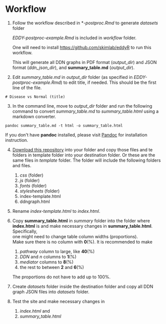 # Workflow

1. Follow the workflow described in **-postproc.Rmd* to generate *datasets* folder

   *EDDY-postproc-example.Rmd* is included in *workflow* folder.

   One will need to install https://github.com/skimlab/eddyR to run this workflow.
   
   
   This will generate all DDN graphs in PDF format (*output_dir*) and JSON format (*ddn_json_dir*), 
   and **summary_table.md** (*output_dir*).


2. Edit *summary_table.md* in *output_dir* folder (as specified in *EDDY-postproc-example.Rmd*) 
   to edit title, if needed.  This should be the first line of the file.

```
# Disease vs Normal (title)
```

3. In the command line, move to *output_dir* folder and run the following command to convert 
   *summary_table.md* to *summary_table.html* using a markdown converter.  
   

```shell
pandoc summary_table.md -t html -o summary_table.html
```

   If you don't have **pandoc** installed, please visit [Pandoc](https://pandoc.org) 
   for installation instruction.



4. [Download this repository](https://github.com/skimlab/eddy-postproc/archive/refs/heads/main.zip) into your folder and copy those files and te folders in template folder into your destination folder.  Or these are the same files in *template* folder.  The folder will include the following folders and files.
   1. *css* (folder)
   2. *js* (folder)
   3. *fonts* (folder)
   4. *stylesheets* (folder)
   5. index-template.html
   6. ddngraph.html

5. Rename *index-template.html* to *index.html*.  

6. Copy **summary_table.html** in *summary* folder into the folder where **index.html** is and 
   make necessary changes in **summary_table.html**.  Specifically,  
   one might need to change table column widths (proportions).  
   Make sure there is no column with **0**(%). 
   It is recommended to make 
   1. *pathway* column to large, like **40**(%)
   2. *DDN* and *n* columns to **1**(%)
   3. *mediator* columns to **8**(%)
   4. the rest to between **2** and **6**(%)

   The proportions do not have to add up to 100%.


7. Create *datasets* folder inside the destination folder and copy all DDN graph JSON files into *datasets* folder.

8. Test the site and make necessary changes in
   1. *index.html* and 
   2. *summary_table.html*


